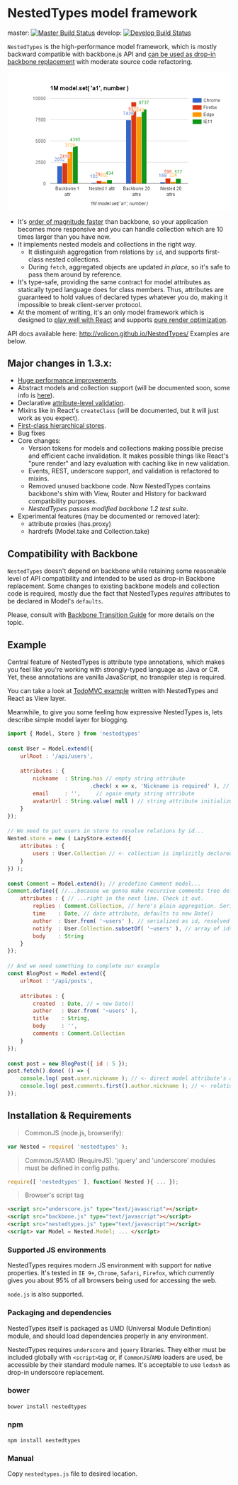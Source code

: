 # NestedTypes model framework

master: [![Master Build Status](https://travis-ci.org/Volicon/NestedTypes.svg?branch=master)](https://travis-ci.org/Volicon/NestedTypes)
develop: [![Develop Build Status](https://travis-ci.org/Volicon/NestedTypes.svg?branch=develop)](https://travis-ci.org/Volicon/NestedTypes)

`NestedTypes` is the high-performance model framework, which is mostly backward compatible with backbone.js API and [can be used as 
drop-in backbone replacement](/docs/BackboneTransitionGuide.md) with moderate source code refactoring.

![Model.set performance](/docs/Model.set.png)

- It's [order of magnitude faster](http://slides.com/vladbalin/performance#/) than backbone, so your application becomes more responsive and you can handle collection which are 10 times larger than you have now.
- It implements nested models and collections in the right way.
    - It distinguish aggregation from relations by `id`, and supports first-class nested collections.
    - During `fetch`, aggregated objects are updated _in place_, so it's safe to pass them around by reference.
- It's type-safe, providing the same contract for model attributes as statically typed language does for class members. Thus, 
	    attributes are guaranteed to hold values of declared types whatever you do, making it impossible to break client-server protocol. 
- At the moment of writing, it's an only model framework which is designed to [play well with React](https://github.com/Volicon/NestedReact) and supports [pure render optimization](https://github.com/Volicon/NestedReact/#props-specs-and-pure-render-optimization). 

API docs available here: http://volicon.github.io/NestedTypes/ Examples are below.

## Major changes in 1.3.x:

- [Huge performance improvements](http://slides.com/vladbalin/performance#/).
- Abstract models and collection support (will be documented soon, some info is [here](/docs/BackboneTransitionGuide.md#collections)).
- Declarative [attribute-level validation](http://slides.com/vladbalin/deck#/).
- Mixins like in React's `createClass` (will be documented, but it will just work as you expect).
- [First-class hierarchical stores](/docs/RelationsGuide.md).
- Bug fixes
- Core changes:
    - Version tokens for models and collections making possible precise and efficient cache invalidation. 
        It makes possible things like React's "pure render" and lazy evaluation with caching like in new validation.
    - Events, REST, underscore support, and validation is refactored to mixins.
    - Removed unused backbone code. Now NestedTypes contains backbone's shim with View, Router and History for backward compatibility purposes.
    - *NestedTypes passes modified backbone 1.2 test suite*.
- Experimental features (may be documented or removed later):
    - attribute proxies (has.proxy)
    - hardrefs (Model.take and Collection.take)

## Compatibility with Backbone

`NestedTypes` doesn't depend on backbone while retaining some reasonable level of API compatibility and intended to be used as drop-in Backbone
replacement. Some changes to existing backbone models and collection code is required, mostly due the fact that
NestedTypes _requires_ attributes to be declared in Model's `defaults`.

Please, consult with [Backbone Transition Guide](/docs/BackboneTransitionGuide.md) for more details on the topic.

## Example

Central feature of NestedTypes is attribute type annotations, which makes you feel like you're working with strongly-typed language as Java or C#.
Yet, these annotations are vanilla JavaScript, no transpiler step is required.

You can take a look at [TodoMVC example](https://github.com/gaperton/todomvc-nestedreact) written with NestedTypes and React as View layer.

Meanwhile, to give you some feeling how expressive NestedTypes is, lets describe simple model layer for blogging.

```javascript
import { Model, Store } from 'nestedtypes'

const User = Model.extend({
    urlRoot : '/api/users',
    
    attributes : {
        nickname  : String.has // empty string attribute
                          .check( x => x, 'Nickname is required' ), // with simple validator 
        email     : '',     // again empty string attribute
        avatarUrl : String.value( null ) // string attribute initialized with null
    }
});

// We need to put users in store to resolve relations by id...
Nested.store = new ( LazyStore.extend({
    attributes : {
        users : User.Collection // <- collection is implicitly declared
    }
}) );

const Comment = Model.extend(); // predefine Comment model...
Comment.define({ //...because we gonna make recursive comments tree definition... 
    attributes : { // ...right in the next line. Check it out.
        replies : Comment.Collection, // here's plain aggregation. Serialized as nested JSON. 
        time    : Date, // date attribute, defaults to new Date()
        author  : User.from( '~users' ), // serialized as id, resolved with Nested.store.users
        notify  : User.Collection.subsetOf( '~users' ), // array of ids, resolved with Nested.store.users
        body    : String
    }
});

// And we need something to complete our example
const BlogPost = Model.extend({
    urlRoot : '/api/posts',

    attributes : {
        created  : Date, // = new Date()
        author   : User.from( '~users' ),
        title    : String,
        body     : '',     
        comments : Comment.Collection
    }
});

const post = new BlogPost({ id : 5 });
post.fetch().done( () => {
    console.log( post.user.nickname ); // <- direct model attribute's access 
    console.log( post.comments.first().author.nickname ); // <- relations traversed as regular nested models and collections. 
});
```

## Installation & Requirements

> CommonJS (node.js, browserify):

```javascript
var Nested = require( 'nestedtypes' );
```

> CommonJS/AMD (RequireJS).
> 'jquery' and 'underscore' modules must be defined in config paths.

```javascript
require([ 'nestedtypes' ], function( Nested ){ ... });
```

> Browser's script tag

```html
<script src="underscore.js" type="text/javascript"></script>
<script src="backbone.js" type="text/javascript"></script>
<script src="nestedtypes.js" type="text/javascript"></script>
<script> var Model = Nested.Model; ... </script>
```

### Supported JS environments
NestedTypes requires modern JS environment with support for native properties.
It's tested in `IE 9+`, `Chrome`, `Safari`, `Firefox`, which currently gives you about 95%
of all browsers being used for accessing the web.

`node.js` is also supported.

### Packaging and dependencies

NestedTypes itself is packaged as UMD (Universal Module Definition) module, and should load dependencies properly in any environment.

NestedTypes requires `underscore` and `jquery` libraries. They either must be included globally with `<script>`tag or, if `CommonJS`/`AMD` loaders are used, be accessible by their standard module names.
It's acceptable to use `lodash` as drop-in underscore replacement.

### bower

`bower install nestedtypes`

### npm

`npm install nestedtypes`

### Manual
Copy `nestedtypes.js` file to desired location.
